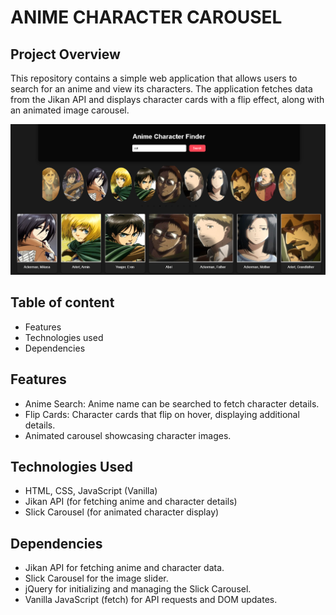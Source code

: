 # ANIME CHARACTER CAROUSEL
## Project Overview
This repository contains a simple web application that allows users to search for an anime and view its characters. The application fetches data from the Jikan API and displays character cards with a flip effect, along with an animated image carousel.

<img src="./character_carousel.png" alt="screen"/>

## Table of content
- Features
- Technologies used
- Dependencies

## Features
- Anime Search: Anime name can be searched to fetch character details.
- Flip Cards: Character cards that flip on hover, displaying additional details.
- Animated carousel showcasing character images.
  
## Technologies Used
- HTML, CSS, JavaScript (Vanilla)
- Jikan API (for fetching anime and character details)
- Slick Carousel (for animated character display)
  
## Dependencies
- Jikan API for fetching anime and character data.
- Slick Carousel for the image slider.
- jQuery for initializing and managing the Slick Carousel.
- Vanilla JavaScript (fetch) for API requests and DOM updates.
